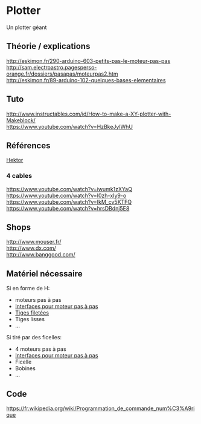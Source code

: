 # Plotter

Un plotter géant

## Théorie / explications

http://eskimon.fr/290-arduino-603-petits-pas-le-moteur-pas-pas  
http://sam.electroastro.pagesperso-orange.fr/dossiers/pasapas/moteurpas2.htm    
http://eskimon.fr/89-arduino-102-quelques-bases-elementaires

## Tuto

http://www.instructables.com/id/How-to-make-a-XY-plotter-with-Makeblock/  
https://www.youtube.com/watch?v=HzBkeJylWhU  

## Références

[Hektor](http://juerglehni.com/works/hektor)

### 4 cables

https://www.youtube.com/watch?v=iwumk1zXYaQ  
https://www.youtube.com/watch?v=I0zh-xIy9-o  
https://www.youtube.com/watch?v=IkM_cv5KTFQ  
https://www.youtube.com/watch?v=hrsDBdnj5E8  

## Shops

http://www.mouser.fr/  
http://www.dx.com/  
http://www.banggood.com/  

## Matériel nécessaire

Si en forme de H:
- moteurs pas à pas
- [Interfaces pour moteur pas à pas](http://www.banggood.com/fr/5Pcs-L298N-Dual-H-Bridge-Stepper-Motor-Driver-Board-For-Arduino-p-948150.html)
- [Tiges filetées](http://www.visseriefixations.fr/tiges-filetees/acier-classe-8-8/tige-filetee-acier-8-8-zingue-blanc-din-975.html)
- Tiges lisses
- ...

Si tiré par des ficelles:
- 4 moteurs pas à pas  
- [Interfaces pour moteur pas à pas](http://www.banggood.com/fr/5Pcs-L298N-Dual-H-Bridge-Stepper-Motor-Driver-Board-For-Arduino-p-948150.html)
- Ficelle
- Bobines
- ...

## Code

https://fr.wikipedia.org/wiki/Programmation_de_commande_num%C3%A9rique  
